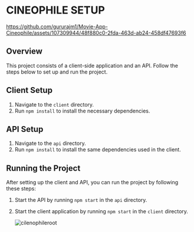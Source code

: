 # CINEOPHILE SETUP


https://github.com/gururajm1/Movie-App-Cineophile/assets/107309944/48f880c0-2fda-463d-ab24-458df47693f6


## Overview

This project consists of a client-side application and an API. Follow the steps below to set up and run the project.

## Client Setup

1. Navigate to the `client` directory.
2. Run `npm install` to install the necessary dependencies.

## API Setup

1. Navigate to the `api` directory.
2. Run `npm install` to install the same dependencies used in the client.

## Running the Project

After setting up the client and API, you can run the project by following these steps:

1. Start the API by running `npm start` in the `api` directory.
2. Start the client application by running `npm start` in the `client` directory.


      ![cilenophileroot](https://github.com/gururajm1/Movie-App-Cineophile/assets/107309944/0795d471-ce30-4176-b8c4-42adb7cb1430)

